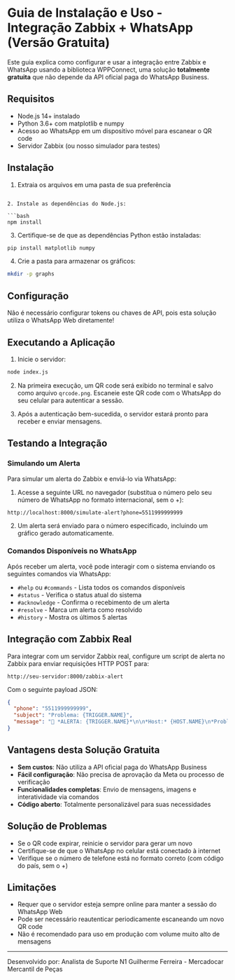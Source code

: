 # Guia de Instalação e Uso - Integração Zabbix + WhatsApp (Versão Gratuita)

Este guia explica como configurar e usar a integração entre Zabbix e WhatsApp usando a biblioteca WPPConnect, uma solução **totalmente gratuita** que não depende da API oficial paga do WhatsApp Business.

## Requisitos

- Node.js 14+ instalado
- Python 3.6+ com matplotlib e numpy
- Acesso ao WhatsApp em um dispositivo móvel para escanear o QR code
- Servidor Zabbix (ou nosso simulador para testes)

## Instalação

1. Extraia os arquivos em uma pasta de sua preferência

```

2. Instale as dependências do Node.js:

```bash
npm install
```

3. Certifique-se de que as dependências Python estão instaladas:

```bash
pip install matplotlib numpy
```

4. Crie a pasta para armazenar os gráficos:

```bash
mkdir -p graphs
```

## Configuração

Não é necessário configurar tokens ou chaves de API, pois esta solução utiliza o WhatsApp Web diretamente!

## Executando a Aplicação

1. Inicie o servidor:

```bash
node index.js
```

2. Na primeira execução, um QR code será exibido no terminal e salvo como arquivo `qrcode.png`. Escaneie este QR code com o WhatsApp do seu celular para autenticar a sessão.

3. Após a autenticação bem-sucedida, o servidor estará pronto para receber e enviar mensagens.

## Testando a Integração

### Simulando um Alerta

Para simular um alerta do Zabbix e enviá-lo via WhatsApp:

1. Acesse a seguinte URL no navegador (substitua o número pelo seu número de WhatsApp no formato internacional, sem o +):

```
http://localhost:8000/simulate-alert?phone=5511999999999
```

2. Um alerta será enviado para o número especificado, incluindo um gráfico gerado automaticamente.

### Comandos Disponíveis no WhatsApp

Após receber um alerta, você pode interagir com o sistema enviando os seguintes comandos via WhatsApp:

- `#help` ou `#commands` - Lista todos os comandos disponíveis
- `#status` - Verifica o status atual do sistema
- `#acknowledge` - Confirma o recebimento de um alerta
- `#resolve` - Marca um alerta como resolvido
- `#history` - Mostra os últimos 5 alertas

## Integração com Zabbix Real

Para integrar com um servidor Zabbix real, configure um script de alerta no Zabbix para enviar requisições HTTP POST para:

```
http://seu-servidor:8000/zabbix-alert
```

Com o seguinte payload JSON:

```json
{
  "phone": "5511999999999",
  "subject": "Problema: {TRIGGER.NAME}",
  "message": "🚨 *ALERTA: {TRIGGER.NAME}*\n\n*Host:* {HOST.NAME}\n*Problema:* {TRIGGER.NAME}\n*Severidade:* {TRIGGER.SEVERITY}\n*Horário:* {EVENT.DATE} {EVENT.TIME}"
}
```

## Vantagens desta Solução Gratuita

- **Sem custos**: Não utiliza a API oficial paga do WhatsApp Business
- **Fácil configuração**: Não precisa de aprovação da Meta ou processo de verificação
- **Funcionalidades completas**: Envio de mensagens, imagens e interatividade via comandos
- **Código aberto**: Totalmente personalizável para suas necessidades

## Solução de Problemas

- Se o QR code expirar, reinicie o servidor para gerar um novo
- Certifique-se de que o WhatsApp no celular está conectado à internet
- Verifique se o número de telefone está no formato correto (com código do país, sem o +)

## Limitações

- Requer que o servidor esteja sempre online para manter a sessão do WhatsApp Web
- Pode ser necessário reautenticar periodicamente escaneando um novo QR code
- Não é recomendado para uso em produção com volume muito alto de mensagens

---

Desenvolvido por: Analista de Suporte N1 Guilherme Ferreira - Mercadocar Mercantil de Peças
